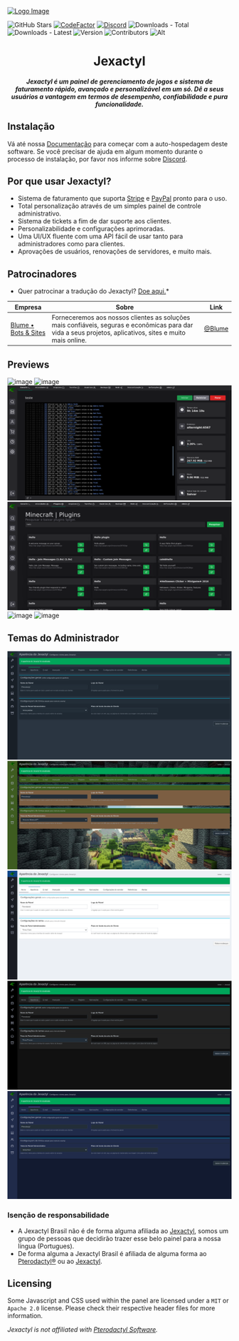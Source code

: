 [![Logo Image](https://cdn.discordapp.com/attachments/1012411945141424218/1012430446556090468/JexactylBannerBasic.jpg)](https://jexactylbrasil.ml)

![GitHub Stars](https://img.shields.io/github/stars/Next-Panel/Jexactyl-BR?style=for-the-badge)
[![CodeFactor](https://www.codefactor.io/repository/github/next-panel/jexactyl-br/badge?style=for-the-badge)](https://www.codefactor.io/repository/github/next-panel/jexactyl-br)
[![Discord](https://img.shields.io/discord/1053464120311173172?style=for-the-badge)](https://discord.gg/68k7wDGjYc)
![Downloads - Total](https://img.shields.io/github/downloads/Next-Panel/Jexactyl-BR/total?style=for-the-badge)
![Downloads - Latest](https://img.shields.io/github/downloads/Next-Panel/Jexactyl-BR/latest/total?style=for-the-badge)
![Version](https://img.shields.io/github/v/release/Next-Panel/Jexactyl-BR?style=for-the-badge)
![Contributors](https://img.shields.io/github/contributors-anon/Next-Panel/Jexactyl-BR?style=for-the-badge)
![Alt](https://repobeats.axiom.co/api/embed/9c6b5f5caeb7e2fec2b4942cf72f11ec660b830c.svg "Repobeats analytics image")

<h1 align="center">Jexactyl</h1>
<h5 align="center">
    <strong>
        Jexactyl é um painel de gerenciamento de jogos e sistema de faturamento rápido, avançado e personalizável em um só.
        Dê a seus usuários a vantagem em termos de desempenho, confiabilidade e pura funcionalidade.
    </strong>
</h5>

## Instalação
Vá até nossa [Documentação](https://docs.jexactylbrasil.ml/) para começar com a auto-hospedagem deste software.
Se você precisar de ajuda em algum momento durante o processo de instalação, por favor nos informe sobre [Discord](https://discord.gg/68k7wDGjYc).

## Por que usar Jexactyl?
* Sistema de faturamento que suporta [Stripe](https://stripe.com) e [PayPal](https://paypal.com) pronto para o uso.
* Total personalização através de um simples painel de controle administrativo.
* Sistema de tickets a fim de dar suporte aos clientes.
* Personalizabilidade e configurações aprimoradas.
* Uma UI/UX fluente com uma API fácil de usar tanto para administradores como para clientes.
* Aprovações de usuários, renovações de servidores, e muito mais.

## Patrocinadores
* Quer patrocinar a tradução do Jexactyl? [Doe aqui.](https://discord.gg/68k7wDGjYc)*

| Empresa | Sobre | Link |
| ------- | ----- | ------- |
| [Blume • Bots & Sites](https://discord.gg/phtrcBxdxR) | Forneceremos aos nossos clientes as soluções mais confiáveis, seguras e econômicas para dar vida a seus projetos, aplicativos, sites e muito mais online. | [@Blume](https://discord.gg/phtrcBxdxR) |

## Previews
![image](https://user-images.githubusercontent.com/30575805/207936437-e9990069-ec34-4273-b5d2-6cdf21ab755b.png)
![image](https://user-images.githubusercontent.com/30575805/207936499-25645fff-cdc2-476c-b626-fd75813fbc52.png)
![image](.github/imagens/console.png)
![image](.github/imagens/plugin.png)
![image](https://user-images.githubusercontent.com/30575805/207936544-7ee143cd-e0e6-4076-929a-cfc97054b33e.png)
![image](https://user-images.githubusercontent.com/30575805/207936353-cad5228e-5948-4b5c-8b4d-f1fc5021f806.png)

## Temas do Administrador
![tema Padrão](.github/imagens/temapadrao.png)
![tema Minecraft](.github/imagens/temaminecraft.png)
![tema Claro](.github/imagens/temaclaro.png)
![tema Escuro](.github/imagens/temaescuro.png)
![tema Azul](.github/imagens/temaazul.png)

### Isenção de responsabilidade
* A Jexactyl Brasil não é de forma alguma afiliada ao [Jexactyl](https://jexactyl.com), somos um grupo de pessoas que decidirão trazer esse belo painel para a nossa língua (Portugues).
* De forma alguma a Jexactyl Brasil é afiliada de alguma forma ao [Pterodactyl®](https://pterdoactyl.io) ou ao [Jexactyl](https://jexactyl.com).

## Licensing
Some Javascript and CSS used within the panel are licensed under a `MIT` or `Apache 2.0` license. Please check their
respective header files for more information.

*Jexactyl is not affiliated with [Pterodactyl Software](https://pterodactyl.io).*
